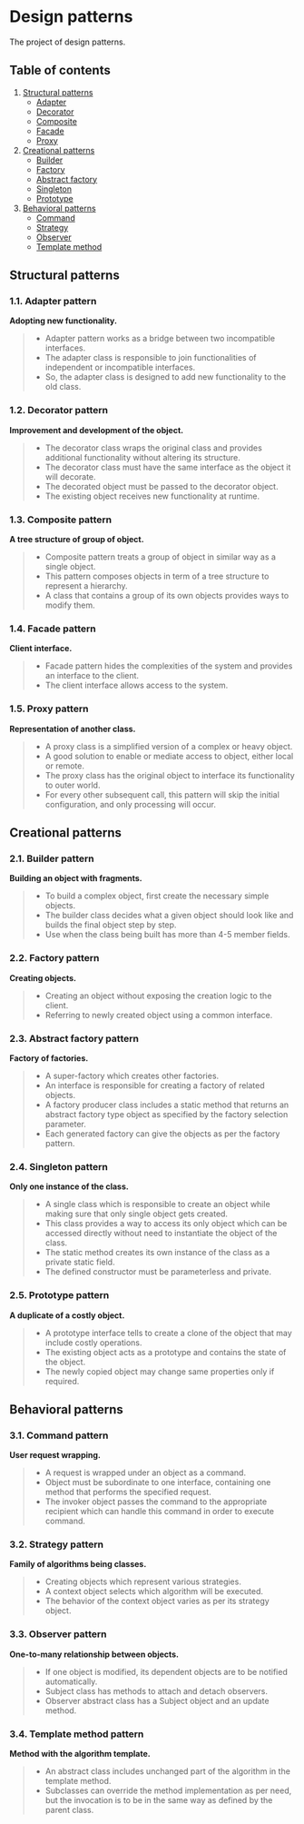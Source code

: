 # Design patterns
The project of design patterns.

## Table of contents
1. [Structural patterns](#structural-patterns)
    * [Adapter](#11-adapter-pattern)
    * [Decorator](#12-decorator-pattern)
    * [Composite](#13-composite-pattern)
    * [Facade](#14-facade-pattern)
    * [Proxy](#15-proxy-pattern)
2. [Creational patterns](#creational-patterns)
    * [Builder](#21-builder-pattern)
    * [Factory](#22-factory-pattern)
    * [Abstract factory](#23-abstract-factory-pattern)
    * [Singleton](#24-singleton-pattern)
    * [Prototype](#25-prototype-pattern)
3.  [Behavioral patterns](#behavioral-patterns)
    * [Command](#31-command-pattern)
    * [Strategy](#32-strategy-pattern)
    * [Observer](#33-observer-pattern)
    * [Template method](#34-template-method-pattern)

## Structural patterns 
### 1.1. Adapter pattern
__Adopting new functionality.__
> * Adapter pattern works as a bridge between two incompatible interfaces.
> * The adapter class is responsible to join functionalities of independent or incompatible interfaces.
> * So, the adapter class is designed to add new functionality to the old class.

### 1.2. Decorator pattern
__Improvement and development of the object.__
> * The decorator class wraps the original class and provides additional functionality without altering its structure.
> * The decorator class must have the same interface as the object it will decorate.
> * The decorated object must be passed to the decorator object.
> * The existing object receives new functionality at runtime. 

### 1.3. Composite pattern
__A tree structure of group of object.__
> * Composite pattern treats a group of object in similar way as a single object.
> * This pattern composes objects in term of a tree structure to represent a hierarchy.
> * A class that contains a group of its own objects provides ways to modify them.

### 1.4. Facade pattern
__Client interface.__
> * Facade pattern hides the complexities of the system and provides an interface to the client.
> * The client interface allows access to the system.

### 1.5. Proxy pattern
__Representation of another class.__
> * A proxy class is a simplified version of a complex or heavy object.
> * A good solution to enable or mediate access to object, either local or remote.
> * The proxy class has the original object to interface its functionality to outer world.
> * For every other subsequent call, this pattern will skip the initial configuration, and only processing will occur.

## Creational patterns
### 2.1. Builder pattern
__Building an object with fragments.__
> * To build a complex object, first create the necessary simple objects.
> * The builder class decides what a given object should look like and builds the final object step by step.
> * Use when the class being built has more than 4-5 member fields.

### 2.2. Factory pattern
__Creating objects.__
> * Creating an object without exposing the creation logic to the client.
> * Referring to newly created object using a common interface.

### 2.3. Abstract factory pattern
__Factory of factories.__
> * A super-factory which creates other factories.
> * An interface is responsible for creating a factory of related objects.
> * A factory producer class includes a static method that returns an abstract factory type object as specified by the factory selection parameter.
> * Each generated factory can give the objects as per the factory pattern.

### 2.4. Singleton pattern
__Only one instance of the class.__
> * A single class which is responsible to create an object while making sure that only single object gets created.
> * This class provides a way to access its only object which can be accessed directly without need to instantiate the object of the class.
> * The static method creates its own instance of the class as a private static field.
> * The defined constructor must be parameterless and private.

### 2.5. Prototype pattern
__A duplicate of a costly object.__
> * A prototype interface tells to create a clone of the object that may include costly operations.
> * The existing object acts as a prototype and contains the state of the object.
> * The newly copied object may change same properties only if required.

## Behavioral patterns
### 3.1. Command pattern
__User request wrapping.__
> * A request is wrapped under an object as a command.
> * Object must be subordinate to one interface, containing one method that performs the specified request.
> * The invoker object passes the command to the appropriate recipient which can handle this command in order to execute command.

### 3.2. Strategy pattern
__Family of algorithms being classes.__
> * Creating objects which represent various strategies.
> * A context object selects which algorithm will be executed.
> * The behavior of the context object varies as per its strategy object.

### 3.3. Observer pattern
__One-to-many relationship between objects.__
> * If one object is modified, its dependent objects are to be notified automatically.
> * Subject class has methods to attach and detach observers.
> * Observer abstract class has a Subject object and an update method. 

### 3.4. Template method pattern
__Method with the algorithm template.__
> * An abstract class includes unchanged part of the algorithm in the template method.
> * Subclasses can override the method implementation as per need, but the invocation is to be in the same way as defined by the parent class.

